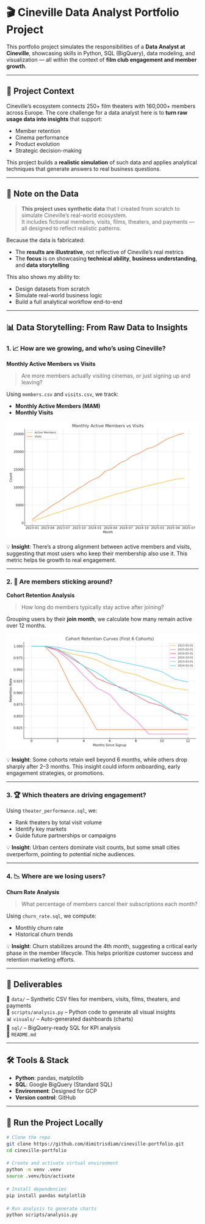 # 🎬 Cineville Data Analyst Portfolio Project

This portfolio project simulates the responsibilities of a **Data Analyst at Cineville**, showcasing skills in Python, SQL (BigQuery), data modeling, and visualization — all within the context of **film club engagement and member growth**.

---

## 🧩 Project Context

Cineville’s ecosystem connects 250+ film theaters with 160,000+ members across Europe. The core challenge for a data analyst here is to **turn raw usage data into insights** that support:
- Member retention
- Cinema performance
- Product evolution
- Strategic decision-making

This project builds a **realistic simulation** of such data and applies analytical techniques that generate answers to real business questions.

---

## 🧪 Note on the Data

> **This project uses synthetic data** that I created from scratch to simulate Cineville’s real-world ecosystem.  
It includes fictional members, visits, films, theaters, and payments — all designed to reflect realistic patterns.

Because the data is fabricated:
- The **results are illustrative**, not reflective of Cineville’s real metrics
- The **focus** is on showcasing **technical ability**, **business understanding**, and **data storytelling**

This also shows my ability to:
- Design datasets from scratch
- Simulate real-world business logic
- Build a full analytical workflow end-to-end

---

## 📊 Data Storytelling: From Raw Data to Insights

### 1. 📈 How are we growing, and who’s using Cineville?

**Monthly Active Members vs Visits**

> Are more members actually visiting cinemas, or just signing up and leaving?

Using `members.csv` and `visits.csv`, we track:
- **Monthly Active Members (MAM)**
- **Monthly Visits**

![Monthly Metrics](visuals/monthly_metrics.png)

💡 **Insight**: There’s a strong alignment between active members and visits, suggesting that most users who keep their membership also use it. This metric helps tie growth to real engagement.

---

### 2. 🔁 Are members sticking around?

**Cohort Retention Analysis**

> How long do members typically stay active after joining?

Grouping users by their **join month**, we calculate how many remain active over 12 months.

![Cohort Retention](visuals/cohort_retention.png)

💡 **Insight**: Some cohorts retain well beyond 6 months, while others drop sharply after 2–3 months. This insight could inform onboarding, early engagement strategies, or promotions.

---

### 3. 🏆 Which theaters are driving engagement?

Using `theater_performance.sql`, we:
- Rank theaters by total visit volume
- Identify key markets
- Guide future partnerships or campaigns

💡 **Insight**: Urban centers dominate visit counts, but some small cities overperform, pointing to potential niche audiences.

---

### 4. 📉 Where are we losing users?

**Churn Rate Analysis**

> What percentage of members cancel their subscriptions each month?

Using `churn_rate.sql`, we compute:
- Monthly churn rate
- Historical churn trends

💡 **Insight**: Churn stabilizes around the 4th month, suggesting a critical early phase in the member lifecycle. This helps prioritize customer success and retention marketing efforts.

---

## 📁 Deliverables

📂 `data/` – Synthetic CSV files for members, visits, films, theaters, and payments  
🧠 `scripts/analysis.py` – Python code to generate all visual insights  
📊 `visuals/` – Auto-generated dashboards (charts)  
🧮 `sql/` – BigQuery-ready SQL for KPI analysis  
📘 `README.md` 

---

## 🛠️ Tools & Stack

- **Python**: pandas, matplotlib
- **SQL**: Google BigQuery (Standard SQL)
- **Environment**: Designed for GCP
- **Version control**: GitHub

---

## 🚀 Run the Project Locally

```bash
# Clone the repo
git clone https://github.com/dimitrisdiam/cineville-portfolio.git
cd cineville-portfolio

# Create and activate virtual environment
python -m venv .venv
source .venv/bin/activate

# Install dependencies
pip install pandas matplotlib

# Run analysis to generate charts
python scripts/analysis.py
